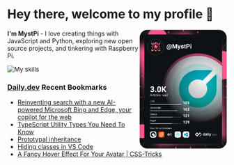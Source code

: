 # Hey there, welcome to my profile 👋

<a href="https://app.daily.dev/MystPi"><img src="https://github.com/MystPi/MystPi/blob/main/devcard.svg" width="200" alt="MystPi's Dev Card" align="right"/></a>

**I'm MystPi** - I love creating things with JavaScript and Python, exploring new open source projects, and tinkering with Raspberry Pi.

![My skills](https://skillicons.dev/icons?i=svelte,js,html,css,py,raspberrypi,react,tailwind)

### [Daily.dev](https://daily.dev) Recent Bookmarks
<!-- daily.dev BOOKMARKS:START -->
- [Reinventing search with a new AI-powered Microsoft Bing and Edge, your copilot for the web](https://app.daily.dev/posts/9JNRyj-Bw?utm_source=rss&utm_medium=bookmarks&utm_campaign=Itr6mLfRdMms0HCyePtl9)
- [TypeScript Utility Types You Need To Know](https://app.daily.dev/posts/qrejmaR0t?utm_source=rss&utm_medium=bookmarks&utm_campaign=Itr6mLfRdMms0HCyePtl9)
- [Prototypal inheritance](https://app.daily.dev/posts/RpTN6h3Tp?utm_source=rss&utm_medium=bookmarks&utm_campaign=Itr6mLfRdMms0HCyePtl9)
- [Hiding classes in VS Code](https://app.daily.dev/posts/-fM29lg5g?utm_source=rss&utm_medium=bookmarks&utm_campaign=Itr6mLfRdMms0HCyePtl9)
- [A Fancy Hover Effect For Your Avatar | CSS-Tricks](https://app.daily.dev/posts/O4EovelLN?utm_source=rss&utm_medium=bookmarks&utm_campaign=Itr6mLfRdMms0HCyePtl9)
<!-- daily.dev BOOKMARKS:END -->

